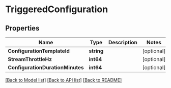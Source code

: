 # TriggeredConfiguration

## Properties

Name | Type | Description | Notes
------------ | ------------- | ------------- | -------------
**ConfigurationTemplateId** | **string** |  | [optional] 
**StreamThrottleHz** | **int64** |  | [optional] 
**ConfigurationDurationMinutes** | **int64** |  | [optional] 

[[Back to Model list]](../README.md#documentation-for-models) [[Back to API list]](../README.md#documentation-for-api-endpoints) [[Back to README]](../README.md)


